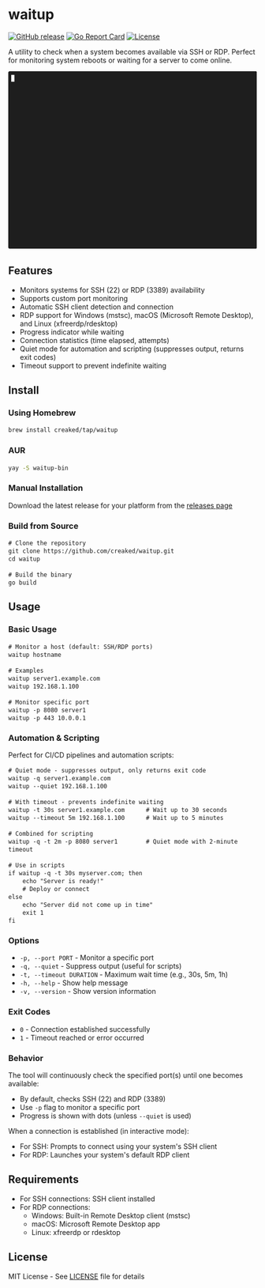 # waitup
[![GitHub release](https://img.shields.io/github/v/release/creaked/waitup)](https://github.com/creaked/waitup/releases)
[![Go Report Card](https://goreportcard.com/badge/github.com/creaked/waitup)](https://goreportcard.com/report/github.com/creaked/waitup)
[![License](https://img.shields.io/github/license/creaked/waitup)](LICENSE)

A utility to check when a system becomes available via SSH or RDP. Perfect for monitoring system reboots or waiting for a server to come online.

![Demo of waitup in action](media/demo.gif)

## Features
- Monitors systems for SSH (22) or RDP (3389) availability
- Supports custom port monitoring
- Automatic SSH client detection and connection
- RDP support for Windows (mstsc), macOS (Microsoft Remote Desktop), and Linux (xfreerdp/rdesktop)
- Progress indicator while waiting
- Connection statistics (time elapsed, attempts)
- Quiet mode for automation and scripting (suppresses output, returns exit codes)
- Timeout support to prevent indefinite waiting

## Install

### Using Homebrew
```bash
brew install creaked/tap/waitup
```

### AUR
```bash
yay -S waitup-bin
```

### Manual Installation

Download the latest release for your platform from the [releases page](https://github.com/creaked/waitup/releases/latest)

### Build from Source
```console
# Clone the repository
git clone https://github.com/creaked/waitup.git
cd waitup

# Build the binary
go build
```

## Usage

### Basic Usage
```console
# Monitor a host (default: SSH/RDP ports)
waitup hostname

# Examples
waitup server1.example.com
waitup 192.168.1.100

# Monitor specific port
waitup -p 8080 server1
waitup -p 443 10.0.0.1
```

### Automation & Scripting
Perfect for CI/CD pipelines and automation scripts:

```console
# Quiet mode - suppresses output, only returns exit code
waitup -q server1.example.com
waitup --quiet 192.168.1.100

# With timeout - prevents indefinite waiting
waitup -t 30s server1.example.com      # Wait up to 30 seconds
waitup --timeout 5m 192.168.1.100      # Wait up to 5 minutes

# Combined for scripting
waitup -q -t 2m -p 8080 server1        # Quiet mode with 2-minute timeout

# Use in scripts
if waitup -q -t 30s myserver.com; then
    echo "Server is ready!"
    # Deploy or connect
else
    echo "Server did not come up in time"
    exit 1
fi
```

### Options
- `-p, --port PORT` - Monitor a specific port
- `-q, --quiet` - Suppress output (useful for scripts)
- `-t, --timeout DURATION` - Maximum wait time (e.g., 30s, 5m, 1h)
- `-h, --help` - Show help message
- `-v, --version` - Show version information

### Exit Codes
- `0` - Connection established successfully
- `1` - Timeout reached or error occurred

### Behavior
The tool will continuously check the specified port(s) until one becomes available:
- By default, checks SSH (22) and RDP (3389)
- Use `-p` flag to monitor a specific port
- Progress is shown with dots (unless `--quiet` is used)

When a connection is established (in interactive mode):
- For SSH: Prompts to connect using your system's SSH client
- For RDP: Launches your system's default RDP client

## Requirements
- For SSH connections: SSH client installed
- For RDP connections:
  - Windows: Built-in Remote Desktop client (mstsc)
  - macOS: Microsoft Remote Desktop app
  - Linux: xfreerdp or rdesktop

## License

MIT License - See [LICENSE](LICENSE) file for details 
